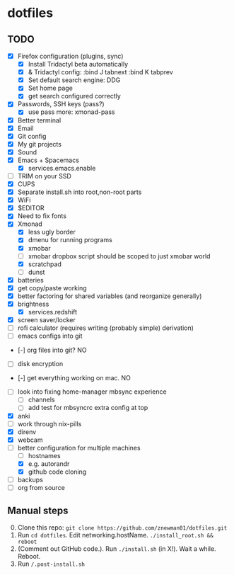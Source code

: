 # dotfiles

## TODO

- [x] Firefox configuration (plugins, sync)
  - [x] Install Tridactyl beta automatically
  - [x] & Tridactyl config:
          :bind J tabnext
          :bind K tabprev
  - [x] Set default search engine: DDG
  - [x] Set home page
  - [x] get search configured correctly
- [x] Passwords, SSH keys (pass?)
  - [x] use pass more: xmonad-pass
- [x] Better terminal
- [x] Email
- [x] Git config
- [x] My git projects
- [x] Sound
- [x] Emacs + Spacemacs
  - [x] services.emacs.enable
- [ ] TRIM on your SSD
- [x] CUPS
- [x] Separate install.sh into root,non-root parts
- [x] WiFi
- [x] $EDITOR
- [x] Need to fix fonts
- [x] Xmonad
  - [x] less ugly border
  - [x] dmenu for running programs
  - [x] xmobar
  - [ ] xmobar dropbox script should be scoped to just xmobar world
  - [x] scratchpad
  - [ ] dunst
- [x] batteries
- [x] get copy/paste working
- [x] better factoring for shared variables (and reorganize generally)
- [x] brightness
  - [x] services.redshift
- [x] screen saver/locker
- [ ] rofi calculator (requires writing (probably simple) derivation)
- [ ] emacs configs into git
- [-] org files into git? NO
- [ ] disk encryption
- [-] get everything working on mac. NO
- [ ] look into fixing home-manager mbsync experience
  - [ ] channels
  - [ ] add test for mbsyncrc extra config at top
- [x] anki
- [ ] work through nix-pills
- [x] direnv
- [x] webcam
- [ ] better configuration for multiple machines
  - [ ] hostnames
  - [x] e.g. autorandr
  - [x] github code cloning
- [ ] backups
- [ ] org from source

## Manual steps

0. Clone this repo: `git clone https://github.com/znewman01/dotfiles.git`
1. Run `cd dotfiles`. Edit networking.hostName. `./install_root.sh && reboot`
2. (Comment out GitHub code.). Run `./install.sh` (in X!). Wait a while. Reboot.
3. Run `/.post-install.sh`
